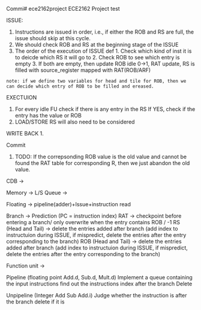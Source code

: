 


Commi# ece2162project
ECE2162 Project
test

ISSUE:
  1. Instructions are issued in order, i.e., if either the ROB and RS are full, the issue should skip at this cycle. 
  2. We should check ROB and RS at the beginning stage of the ISSUE
  3. The order of the execution of ISSUE def
    1. Check which kind of inst it is to deicde which RS it will go to
    2. Check ROB to see which entry is empty
    3. If both are empty, then update ROB idle 0->1, RAT update, RS is filled with source_register mapped with RAT(ROB/ARF)   
    
    note: if we define two variables for head and tile for ROB, then we can decide which entry of ROB to be filled and ereased. 


EXECTUION
  
  
  1. For every idle FU check if there is any entry in the RS 
    If YES, check if the entry has the value or ROB
  2. LOAD/STORE RS will also need to be considered 

WRITE BACK
  1. 
    
Commit
  1. TODO: If the correpsonding ROB value is the old value and cannot be found the RAT table for corresponding R, then we just abandon the old value. 


CDB -> 

Memory -> 
L/S Queue -> 

Floating -> pipeline(adder)+Issue+instruction read



Branch -> Prediction (PC = instruction index)
RAT -> checkpoint before entering a branch/ only overwrite when the entry contains ROB / -1 
RS (Head and Tail) -> delete the entries added after branch 
                      (add index to instructuion during ISSUE, if mispredict, delete the entries after the entry corresponding to the                           branch)
ROB (Head and Tail) -> delete the entries added after branch 
                      (add index to instructuion during ISSUE, if mispredict, delete the entries after the entry corresponding to the                           branch)

Function unit -> 

Pipeline (floating point Add.d, Sub.d, Mult.d)
Implement a queue containing the input instructions
find out the instructions index after the branch 
Delete

Unpipeline (Integer Add Sub Add.i)
Judge whether the instruction is after the branch 
delete if it is



























